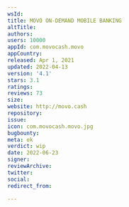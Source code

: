```yaml
---
wsId: 
title: MOVO ON-DEMAND MOBILE BANKING
altTitle: 
authors: 
users: 10000
appId: com.movocash.movo
appCountry: 
released: Apr 1, 2021
updated: 2022-04-13
version: '4.1'
stars: 3.1
ratings: 
reviews: 73
size: 
website: http://movo.cash
repository: 
issue: 
icon: com.movocash.movo.jpg
bugbounty: 
meta: ok
verdict: wip
date: 2022-06-23
signer: 
reviewArchive: 
twitter: 
social: 
redirect_from: 

---
```


